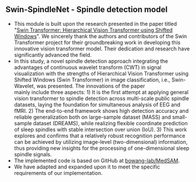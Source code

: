 ## Swin-SpindleNet - Spindle detection model
- This module is built upon the research presented in the paper titled "[Swin Transformer: Hierarchical Vision Transformer using Shifted Windows](https://arxiv.org/abs/2103.14030)". We sincerely thank the authors and contributors of the Swin Transformer project for their groundbreaking work in developing this innovative vision transformer model. Their dedication and research have significantly advanced the field.
- In this study, a novel spindle detection approach integrating the advantages of continuous wavelet transform (CWT) in signal visualization with the strengths of Hierarchical Vision Transformer using Shifted Windows (Swin Transformer) in image classification, i.e., Swin-Wavelet, was presented. The innovations of the paper mainly include three aspects: 1) It is the first attempt at applying general vision transformer to spindle detection across multi-scale public spindle datasets, laying the foundation for simultaneous analysis of EEG and fMRI. 2) The end-to-end framework shows high detection accuracy and reliable generalization both on large-sample dataset (MASS) and small-sample dataset (DREAMS), while realizing flexible coordinate prediction of sleep spindles with stable intersection over union (IoU). 3) This work explores and confirms that a relatively robust recognition performance can be achieved by utilizing image-level (two-dimensional) information, thus providing new insights for the processing of one-dimensional sleep spindle signals. 
- The implemented code is based on GitHub at [bowang-lab/MedSAM](https://github.com/bowang-lab/MedSAM).
- We have adapted and expanded upon it to meet the specific requirements of our implementation. 
